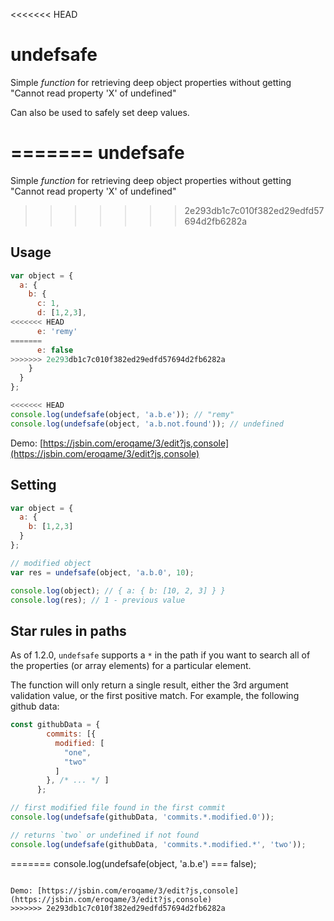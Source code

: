 <<<<<<< HEAD
# undefsafe

Simple *function* for retrieving deep object properties without getting "Cannot read property 'X' of undefined"

Can also be used to safely set deep values.

=======
undefsafe
=========

Simple *function* for retrieving deep object properties without getting "Cannot read property 'X' of undefined"

>>>>>>> 2e293db1c7c010f382ed29edfd57694d2fb6282a
## Usage

```js
var object = {
  a: {
    b: {
      c: 1,
      d: [1,2,3],
<<<<<<< HEAD
      e: 'remy'
=======
      e: false
>>>>>>> 2e293db1c7c010f382ed29edfd57694d2fb6282a
    }
  }
};

<<<<<<< HEAD
console.log(undefsafe(object, 'a.b.e')); // "remy"
console.log(undefsafe(object, 'a.b.not.found')); // undefined
```

Demo: [https://jsbin.com/eroqame/3/edit?js,console](https://jsbin.com/eroqame/3/edit?js,console)

## Setting

```js
var object = {
  a: {
    b: [1,2,3]
  }
};

// modified object
var res = undefsafe(object, 'a.b.0', 10);

console.log(object); // { a: { b: [10, 2, 3] } }
console.log(res); // 1 - previous value
```

## Star rules in paths

As of 1.2.0, `undefsafe` supports a `*` in the path if you want to search all of the properties (or array elements) for a particular element.

The function will only return a single result, either the 3rd argument validation value, or the first positive match. For example, the following github data:

```js
const githubData = {
        commits: [{
          modified: [
            "one",
            "two"
          ]
        }, /* ... */ ]
      };

// first modified file found in the first commit
console.log(undefsafe(githubData, 'commits.*.modified.0'));

// returns `two` or undefined if not found
console.log(undefsafe(githubData, 'commits.*.modified.*', 'two'));
```
=======
console.log(undefsafe(object, 'a.b.e') === false);
```

Demo: [https://jsbin.com/eroqame/3/edit?js,console](https://jsbin.com/eroqame/3/edit?js,console)
>>>>>>> 2e293db1c7c010f382ed29edfd57694d2fb6282a
